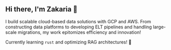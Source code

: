 ## Hi there, I'm Zakaria 👋

I build scalable cloud-based data solutions with GCP and AWS. From constructing data platforms to developing ELT pipelines and handling large-scale migrations, my work epitomizes efficiency and innovation!

Currently learning `rust` and optimizing RAG architectures! 👀

<!---
zakariahajji/zakariahajji is a ✨ special ✨ repository because its `README.md` (this file) appears on your GitHub profile.
You can click the Preview link to take a look at your changes.
--->
